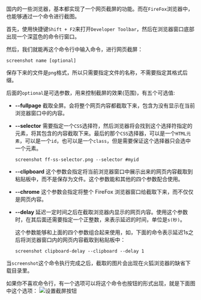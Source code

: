 国内的一些浏览器，基本都实现了一个网页截屏的功能。而在`FireFox`浏览器中，也能够通过一个命令进行截图。

首先，使用快捷键`Shift + F2`来打开`Developer Toolbar`，然后在浏览器窗口底部出现一个深蓝色的命令行窗口。

然后，我们就能再这个命令行中输入命令，进行网页截屏：

```
screenshot name [optional]
```

保存下来的文件是`png`格式，所以只需要指定文件的名称，不需要指定其格式后缀。

后面的`optional`是可选参数，用来控制截屏的效果(范围)，有五个可选值:

* **--fullpage**
    截取全屏。会将整个网页内容都截取下来，包含为没有显示在当前浏览器窗口中的内容。

* **--selector**
    需要指定一个`CSS`选择符，然后浏览器将会找到这个选择符指定的元素，将其包含的内容截取下来。最后的那个`CSS`选择器，可以是一个`HTML元素`，可以是一个`id`，也可以是一个`class`，但是需要保证这个选择器只会选中一个元素。

    ```
    screenshot ff-ss-selector.png --selector #myid
    ```

* **--clipboard**
    这个参数会指定将当前浏览器窗口中展示出来的网页内容截取到粘贴板中，而不是保存为文件。这个参数能和其他的四个参数配合使用。

* **--chrome**
    这个参数会指定将整个 FireFox 浏览器窗口给截取下来，而不仅仅是网页内容。

* **--delay**
    延迟一定时间之后在截取浏览器内显示的网页内容。使用这个参数时，在其后面还需要指定一个正整数，来表示延迟的时间，单位是`s(秒)`。
    
    这个参数能够和上面的四个参数组合起来使用，如，下面的命令表示延迟1s之后将浏览器窗口内的网页内容截取到粘贴板中：
    
    ```
    screenshot clipboard-delay --clipboard --delay 1
    ```

当`screenshot`这个命令执行完成之后，截取的图片会出现在火狐浏览器的缺省下载目录里。

如果你不喜欢命令行，有一个选项可以将这个命令也按钮的形式出现，就是下面图中这个选项：
![设置截屏按钮](http://7xkt52.com1.z0.glb.clouddn.com/2015-08-03设置截屏按钮.jpg)


